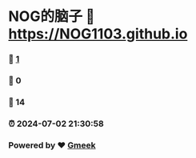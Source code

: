 # NOG的脑子 :link: https://NOG1103.github.io 
### :page_facing_up: [1](https://NOG1103.github.io/tag.html) 
### :speech_balloon: 0 
### :hibiscus: 14 
### :alarm_clock: 2024-07-02 21:30:58 
### Powered by :heart: [Gmeek](https://github.com/Meekdai/Gmeek)
